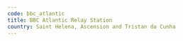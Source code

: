 ```yaml
---
code: bbc_atlantic
title: BBC Atlantic Relay Station
country: Saint Helena, Ascension and Tristan da Cunha
---
```

